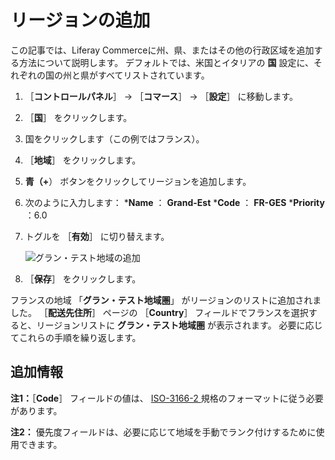# リージョンの追加

この記事では、Liferay Commerceに州、県、またはその他の行政区域を追加する方法について説明します。 デフォルトでは、米国とイタリアの **国** 設定に、それぞれの国の州と県がすべてリストされています。

1. ［**コントロールパネル**］ → ［**コマース**］ → ［**設定**］ に移動します。
1. ［**国**］ をクリックします。
1. 国をクリックします（この例ではフランス）。
1. ［**地域**］ をクリックします。
1. **青（+**） ボタンをクリックしてリージョンを追加します。
1. 次のように入力します：
    ***Name** ： **Grand-Est**
    ***Code** ： **FR-GES**
    ***Priority** ：6.0
1. トグルを ［**有効**］ に切り替えます。

    ![グラン・テスト地域の追加](./adding-regions/images/01.png)
1. ［**保存**］ をクリックします。

フランスの地域 「**グラン・テスト地域圏**」 がリージョンのリストに追加されました。 ［**配送先住所**］ ページの ［**Country**］ フィールドでフランスを選択すると、リージョンリストに **グラン・テスト地域圏** が表示されます。 必要に応じてこれらの手順を繰り返します。

<a name="additional-information" />

## 追加情報

**注1：**［**Code**］ フィールドの値は、 [ ISO-3166-2 ](https://ipfs.io/ipfs/QmXoypizjW3WknFiJnKLwHCnL72vedxjQkDDP1mXWo6uco/wiki/ISO_3166-2.html) 規格のフォーマットに従う必要があります。

**注2：** 優先度フィールドは、必要に応じて地域を手動でランク付けするために使用できます。

